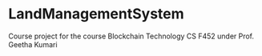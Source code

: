 # LandManagementSystem
Course project for the course Blockchain Technology CS F452 under Prof. Geetha Kumari
